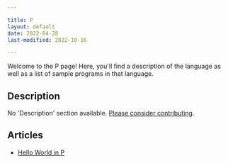 ```yaml
---

title: P
layout: default
date: 2022-04-28
last-modified: 2022-10-16

---
```


Welcome to the P page! Here, you'll find a description of the language as well as a list of sample programs in that language.

## Description

No 'Description' section available. [Please consider contributing](https://github.com/TheRenegadeCoder/sample-programs-website).

## Articles

- [Hello World in P](https://sampleprograms.io/projects/hello-world/p)